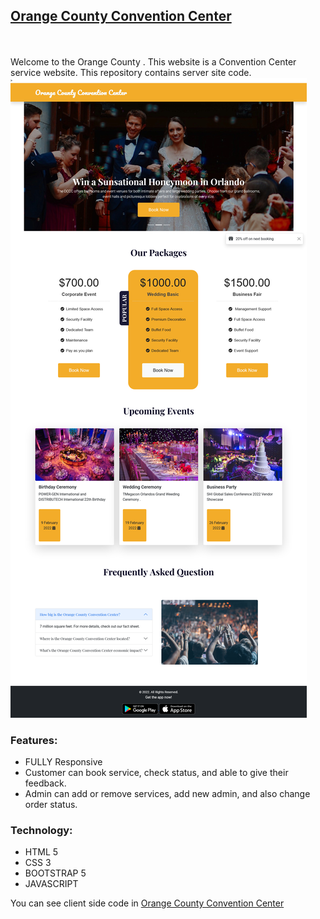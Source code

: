 ## [Orange County Convention Center](https://shaharina.github.io/convention-center-assignment-3/)
<br/>
<br/>
Welcome to the Orange County . This website is a Convention Center service website. This repository contains server site code.
<img src="https://raw.githubusercontent.com/Shaharina/All-images/main/images/orange-county-Convention-Center.png">

### Features:
- FULLY Responsive 
- Customer can book service, check status, and able to give their feedback.
- Admin can add or remove services, add new admin, and also change order status.

### Technology:
- HTML 5
- CSS 3
- BOOTSTRAP 5
- JAVASCRIPT

You can see client side code in [Orange County Convention Center](https://shaharina.github.io/convention-center-assignment-3/)
